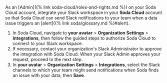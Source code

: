 As an [Admin]({% link soda-cloud/roles-and-rights.md %}) on your Soda Cloud account, integrate your Slack workspace in your **Soda Cloud** account so that Soda Cloud can send Slack notifications to your team when a data issue triggers an [alert]({% link soda/glossary.md %}#alert).

1. In Soda Cloud, navigate to **your avatar** > **Organization Settings** > **Integrations**, then follow the guided steps to authorize Soda Cloud to connect to your Slack workspace.
2. If necessary, contact your organization's Slack Administrator to approve the integration with Soda Cloud. When your Slack Admin approves your request, proceed to the next step.
3. In **your avatar** > **Organization Settings** > **Integrations**, select the Slack channels to which your team might send notifications when Soda finds an issue with your data, then **Save**.
